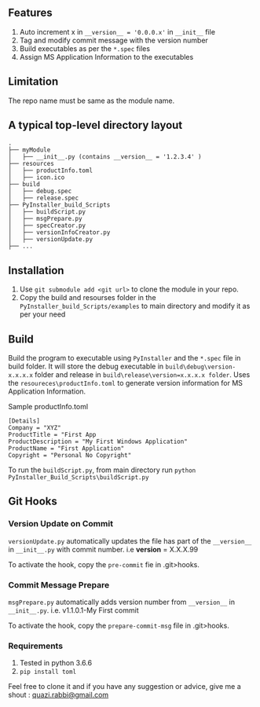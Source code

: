 ## Features
1. Auto increment x in `__version__ = '0.0.0.x'` in `__init__` file
1. Tag and modify commit message with the version number
1. Build executables as per the `*.spec` files
1. Assign MS Application Information to the executables 

## Limitation
The repo name must be same as the module name. 

## A typical top-level directory layout
    .
    ├── myModule
    │   ├── __init__.py (contains __version__ = '1.2.3.4' )
    ├── resources
    │   ├── productInfo.toml
    │   ├── icon.ico
    ├── build
    │   ├── debug.spec
    │   ├── release.spec
    ├── PyInstaller_build_Scripts
    │   ├── buildScript.py
    │   ├── msgPrepare.py
    │   ├── specCreator.py
    │   ├── versionInfoCreator.py
    │   ├── versionUpdate.py
    ├── ...

## Installation

1. Use `git submodule add <git url>` to clone the module in your repo. 
1. Copy the build and resourses folder in the `PyInstaller_build_Scripts/examples` to main directory and modify it as per your need

## Build
Build the program to executable using `PyInstaller` and the `*.spec` file in build folder. It will store the debug executable in `build\debug\version-x.x.x.x` folder and release in `build\release\version=x.x.x.x folder`. 
Uses the `resoureces\productInfo.toml` to generate version information for MS Application Information.

Sample productInfo.toml
```
[Details]
Company = "XYZ"
ProductTitle = "First App
ProductDescription = "My First Windows Application"
ProductName = "First Application"
Copyright = "Personal No Copyright"
```

To run the `buildScript.py`, from main directory run `python PyInstaller_Build_Scripts\buildScript.py`

## Git Hooks

### Version Update on Commit
`versionUpdate.py` automatically updates the file has part of the `__version__` in `__init__.py` with commit number. i.e __version__ = X.X.X.99

To activate the hook, copy the `pre-commit` fie in .git>hooks.

### Commit Message Prepare
`msgPrepare.py` automatically adds version number from `__version__` in `__init__.py`. i.e. v1.1.0.1-My First commit

To activate the hook, copy the `prepare-commit-msg` file in .git>hooks.


### Requirements

1. Tested in python 3.6.6
2. `pip install toml`


Feel free to clone it and if you have any suggestion or advice, give me a shout : quazi.rabbi@gmail.com